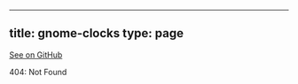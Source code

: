 
---
title: gnome-clocks
type: page
---

[See on GitHub](https://github.com/jakeroggenbuck/gnome-clocks/)

404: Not Found